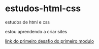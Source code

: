 # estudos-html-css
 estudos de html e css

 estou aprendendo a criar sites

 <a href="https://henrique22j.github.io/estudos-html-css/modulo%202%20guanabara/html-css/desafios/d001/index.html">link do primeiro desafio do primeiro modulo</a>
